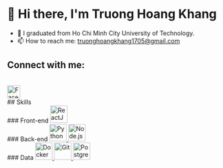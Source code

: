 # 👋 Hi there, I'm Truong Hoang Khang

- 🔭 I graduated from Ho Chi Minh City University of Technology.
- 📫 How to reach me: truonghoangkhang1705@gmail.com

## Connect with me:
<br>
<a href="https://www.facebook.com/bon.ne.1705">
  <img src="https://cdn-icons-png.flaticon.com/512/145/145802.png" alt="Facebook" width="30"/>
</a>
<br>
## Skills
<br>
### Front-end
<a href="https://reactjs.org/">
  <img src="https://cdn-icons-png.flaticon.com/512/919/919851.png" alt="ReactJS" width="40"/>
</a>
<br>
### Back-end
<a href="https://www.python.org/">
  <img src="https://cdn-icons-png.flaticon.com/512/5968/5968350.png" alt="Python" width="40"/>
</a>
<a href="https://nodejs.org/">
  <img src="https://cdn-icons-png.flaticon.com/512/919/919825.png" alt="Node.js" width="40"/>
</a>
<br>
### Data
<a href="https://www.docker.com/">
  <img src="https://cdn-icons-png.flaticon.com/512/919/919853.png" alt="Docker" width="40"/>
</a>
<a href="https://git-scm.com/">
  <img src="https://cdn-icons-png.flaticon.com/512/2111/2111288.png" alt="Git" width="40"/>
</a>
<a href="https://www.postgresql.org/">
  <img src="https://cdn-icons-png.flaticon.com/512/5968/5968342.png" alt="PostgreSQL" width="40"/>
</a>

